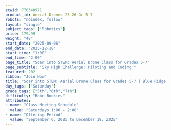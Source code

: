 ```yaml
---
ecwid: 770348971
product_id: Aerial-Drones-25-26-Gr-5-7
robots: "noindex, follow"
layout: "single"
subject_tags: ["Robotics"]
price: 179.99
weight: "48"
start_date: "2025-09-06"
end_date: "2025-12-18"
start_time: "1:00"
end_time: "2:00"
page_title: "Soar into STEM: Aerial Drone Class for Grades 5-7"
page_subtitle: "Sky High Challenge: Piloting and Coding "
featured: 202
ribbon: "Join Now"
title: "Soar into STEM: Aerial Drone Class for Grades 5-7 | Blue Ridge Boost"
day_tags: ["Saturday"]
grade_tags: ["5th","6th","7th"]
difficulty: "Robo Rookies"
attributes:
- name: "Class Meeting Schedule"
  value: "Saturdays 1:00 - 2:00"
- name: "Offering Period"
  value: "September 6, 2025 to December 18, 2025"
---
```

